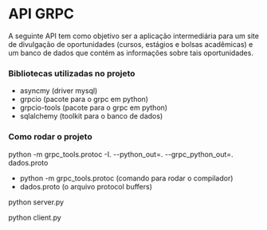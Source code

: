 # API GRPC
A seguinte API tem como objetivo ser a aplicação intermediária para um site de divulgação de oportunidades (cursos, estágios e bolsas acadêmicas) e um banco de dados que contém as informações sobre tais oportunidades.

### Bibliotecas utilizadas no projeto
* asyncmy (driver mysql)
* grpcio (pacote para o grpc em python)
* grpcio-tools (pacote para o grpc em python)
* sqlalchemy (toolkit para o banco de dados)


### Como rodar o projeto

python -m grpc_tools.protoc -I. --python_out=. --grpc_python_out=. dados.proto

* python -m grpc_tools.protoc (comando para rodar o compilador)
* dados.proto (o arquivo protocol buffers)

python server.py

python client.py
